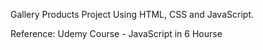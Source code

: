 Gallery Products Project Using HTML, CSS and JavaScript.

Reference: Udemy Course - JavaScript in 6 Hourse
